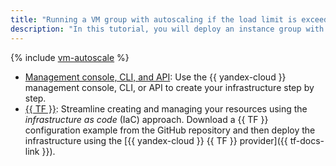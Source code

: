 ```yaml
---
title: "Running a VM group with autoscaling if the load limit is exceeded."
description: "In this tutorial, you will deploy an instance group with an autoscaling policy to apply if the load limit is exceeded. The VM loading will be balanced using a network load balancer."
---
```


{% include [vm-autoscale](../../../_tutorials/infrastructure/vm-autoscale.md) %}

* [Management console, CLI, and API](console.md): Use the {{ yandex-cloud }} management console, CLI, or API to create your infrastructure step by step.
* [{{ TF }}](terraform.md): Streamline creating and managing your resources using the _infrastructure as code_ (IaC) approach. Download a {{ TF }} configuration example from the GitHub repository and then deploy the infrastructure using the [{{ yandex-cloud }} {{ TF }} provider]({{ tf-docs-link }}).